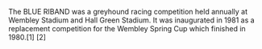 The BLUE RIBAND was a greyhound racing competition held annually at Wembley Stadium and Hall Green Stadium. It was inaugurated in 1981 as a replacement competition for the Wembley Spring Cup which finished in 1980.[1] [2]
